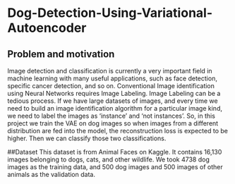 # Dog-Detection-Using-Variational-Autoencoder
## Problem and motivation
Image detection and classification is currently a very important field in machine learning with many useful applications, such as face detection, specific cancer detection, and so on. 
Conventional Image identification using Neural Networks requires Image Labeling. Image Labeling can be a tedious process. 
If we have large datasets of images, and every time we need to build an image identification algorithm for a particular image kind, we need to label the images as ‘instance’ and ‘not instances’. 
So, in this project we train the VAE on dog images so when images from a different distribution are fed into the model, the reconstruction loss is expected to be higher. Then we can classify those two classifications.

##Dataset
This dataset is from Animal Faces on Kaggle. It contains 16,130 images belonging to dogs, cats, and other wildlife. We took 4738 dog images as the training data, and 500 dog images and 500 images of other animals as the validation data.
